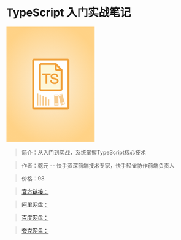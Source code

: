 # TypeScript 入门实战笔记

![img](../../assets/CioPOWCFE-qAI1j-AAEVxeXd9lc749.png)

> 简介：从入门到实战，系统掌握TypeScript核心技术

> 作者：乾元 -- 快手资深前端技术专家，快手轻雀协作前端负责人

> 价格：98

> [官方链接：]()

> [阿里网盘：]()

> [百度网盘：]()

> [夸克网盘：]()
